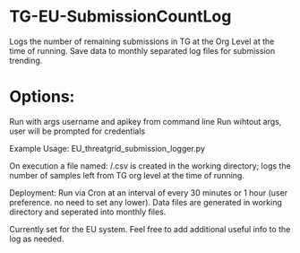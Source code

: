 # TG-EU-SubmissionCountLog
Logs the number of remaining submissions in TG at the Org Level at the time of running.  Save data to monthly separated log files for submission trending. 

# Options:
Run with args username and apikey from command line
Run wihtout args,  user will be prompted for credentials

Example Usage:  EU_threatgrid_submission_logger.py <userid> <Apikey>

On execution a file named:  <month>/<year>.csv is created in the working directory;  logs the number of samples left from TG org level at the time of running.

Deployment:
Run via Cron at an interval of every 30 minutes or 1 hour (user preference. no need to set any lower).  Data files are generated in working directory and seperated into monthly files.

Currently set for the EU system.  Feel free to add additional useful info to the log as needed.
